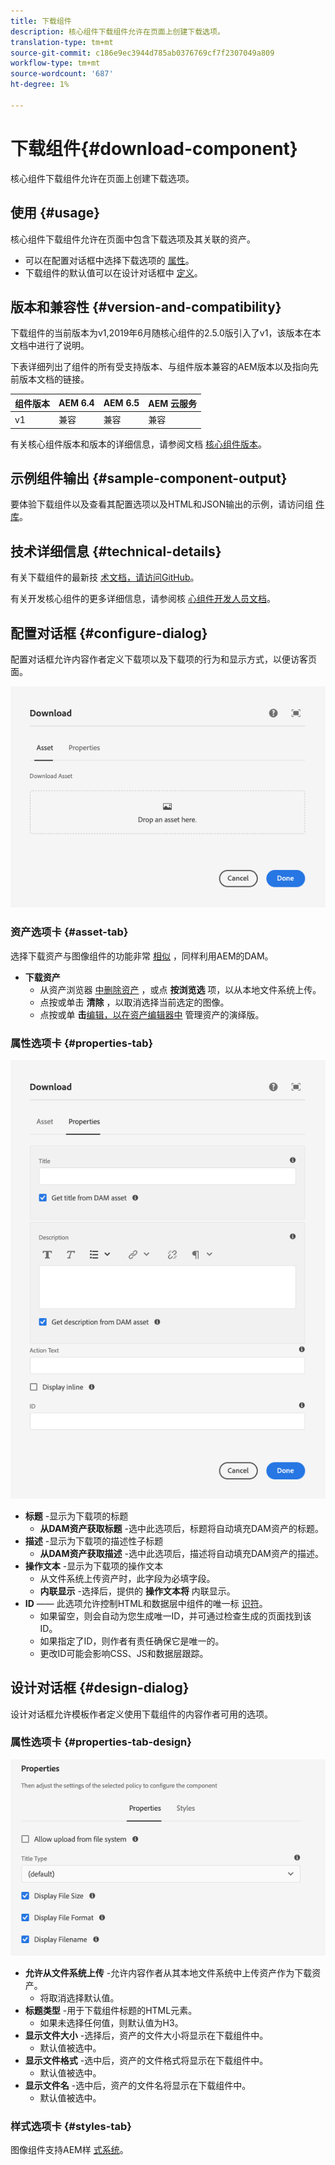 ```yaml
---
title: 下载组件
description: 核心组件下载组件允许在页面上创建下载选项。
translation-type: tm+mt
source-git-commit: c186e9ec3944d785ab0376769cf7f2307049a809
workflow-type: tm+mt
source-wordcount: '687'
ht-degree: 1%

---
```



# 下载组件{#download-component}

核心组件下载组件允许在页面上创建下载选项。

## 使用 {#usage}

核心组件下载组件允许在页面中包含下载选项及其关联的资产。

* 可以在配置对话框中选择下载选项的 [属性](#configure-dialog)。
* 下载组件的默认值可以在设计对话框中 [定义](#design-dialog)。

## 版本和兼容性 {#version-and-compatibility}

下载组件的当前版本为v1,2019年6月随核心组件的2.5.0版引入了v1，该版本在本文档中进行了说明。

下表详细列出了组件的所有受支持版本、与组件版本兼容的AEM版本以及指向先前版本文档的链接。

| 组件版本 | AEM 6.4 | AEM 6.5 | AEM 云服务 |
|--- |--- |---|---|
| v1 | 兼容 | 兼容 | 兼容 |

有关核心组件版本和版本的详细信息，请参阅文档 [核心组件版本](/help/versions.md)。

## 示例组件输出 {#sample-component-output}

要体验下载组件以及查看其配置选项以及HTML和JSON输出的示例，请访问组 [件库](https://adobe.com/go/aem_cmp_library_download)。

## 技术详细信息 {#technical-details}

有关下载组件的最新技 [术文档，请访问GitHub](https://adobe.com/go/aem_cmp_tech_download_v1)。

有关开发核心组件的更多详细信息，请参阅核 [心组件开发人员文档](/help/developing/overview.md)。

## 配置对话框 {#configure-dialog}

配置对话框允许内容作者定义下载项以及下载项的行为和显示方式，以便访客页面。

![下载组件的编辑对话框的资产选项卡](/help/assets/download-edit-asset.png)

### 资产选项卡 {#asset-tab}

选择下载资产与图像组件的功能非常 [相似](image.md) ，同样利用AEM的DAM。

* **下载资产**
   * 从资产浏览器 [中删除资产](https://docs.adobe.com/content/help/en/experience-manager-cloud-service/sites/authoring/fundamentals/environment-tools.html) ，或点 **按浏览选** 项，以从本地文件系统上传。
   * 点按或单击 **清除** ，以取消选择当前选定的图像。
   * 点按或单 **击**[编辑，以在资产编辑器中](https://docs.adobe.com/content/help/en/experience-manager-cloud-service/assets/manage/manage-digital-assets.html) 管理资产的演绎版。

### 属性选项卡 {#properties-tab}

![下载组件的编辑对话框的属性选项卡](/help/assets/download-edit-properties.png)

* **标题** -显示为下载项的标题
   * **从DAM资产获取标题** -选中此选项后，标题将自动填充DAM资产的标题。
* **描述** -显示为下载项的描述性子标题
   * **从DAM资产获取描述** -选中此选项后，描述将自动填充DAM资产的描述。
* **操作文本** -显示为下载项的操作文本
   * 从文件系统上传资产时，此字段为必填字段。
   * **内联显示** -选择后，提供的 **操作文本将** 内联显示。
* **ID** —— 此选项允许控制HTML和数据层中组件的唯一标 [识符](/help/developing/data-layer/overview.md)。
   * 如果留空，则会自动为您生成唯一ID，并可通过检查生成的页面找到该ID。
   * 如果指定了ID，则作者有责任确保它是唯一的。
   * 更改ID可能会影响CSS、JS和数据层跟踪。

## 设计对话框 {#design-dialog}

设计对话框允许模板作者定义使用下载组件的内容作者可用的选项。

### 属性选项卡 {#properties-tab-design}

![下载组件的“设计”对话框](/help/assets/download-design.png)

* **允许从文件系统上传** -允许内容作者从其本地文件系统中上传资产作为下载资产。
   * 将取消选择默认值。
* **标题类型** -用于下载组件标题的HTML元素。
   * 如果未选择任何值，则默认值为H3。
* **显示文件大小** -选择后，资产的文件大小将显示在下载组件中。
   * 默认值被选中。
* **显示文件格式** -选中后，资产的文件格式将显示在下载组件中。
   * 默认值被选中。
* **显示文件名** -选中后，资产的文件名将显示在下载组件中。
   * 默认值被选中。

### 样式选项卡 {#styles-tab}

图像组件支持AEM样 [式系统](/help/get-started/authoring.md#component-styling)。
